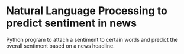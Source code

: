 # Natural Language Processing to predict sentiment in news

Python program to attach a sentiment to certain words and predict the overall sentiment based on a news headline.
